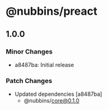 # @nubbins/preact

## 1.0.0

### Minor Changes

- a8487ba: Initial release

### Patch Changes

- Updated dependencies [a8487ba]
  - @nubbins/core@0.1.0
